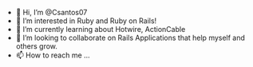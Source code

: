 - 👋 Hi, I’m @Csantos07
- 👀 I’m interested in Ruby and Ruby on Rails!
- 🌱 I’m currently learning about Hotwire, ActionCable
- 💞️ I’m looking to collaborate on Rails Applications that help myself and others grow.
- 📫 How to reach me ...

<!---
Csantos07/Csantos07 is a ✨ special ✨ repository because its `README.md` (this file) appears on your GitHub profile.
You can click the Preview link to take a look at your changes.
--->
